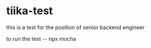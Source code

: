 # tiika-test
this is a test for the position of senior backend engineer

to run the test --  npx mocha

